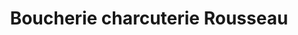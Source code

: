 ---
title: "Boucherie charcuterie Rousseau"
url: /bordeaux/boucherie-charcuterie-rousseau/
shop: Metzgerei
---